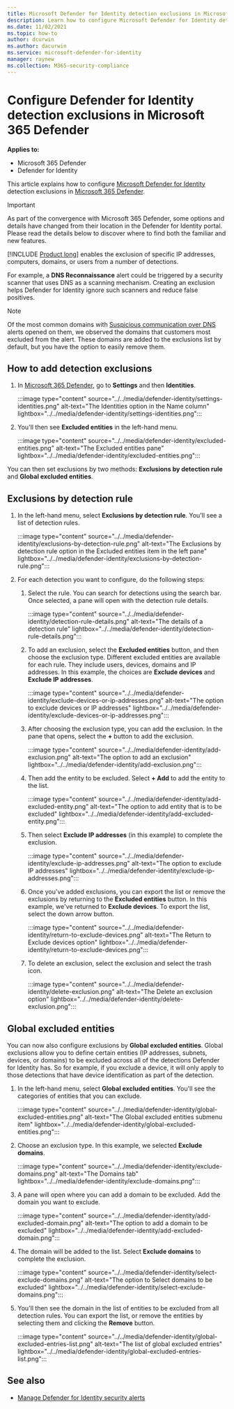 ```yaml
---
title: Microsoft Defender for Identity detection exclusions in Microsoft 365 Defender
description: Learn how to configure Microsoft Defender for Identity detection exclusions in Microsoft 365 Defender.
ms.date: 11/02/2021
ms.topic: how-to
author: dcurwin
ms.author: dacurwin
ms.service: microsoft-defender-for-identity
manager: raynew
ms.collection: M365-security-compliance
---
```


# Configure Defender for Identity detection exclusions in Microsoft 365 Defender

**Applies to:**

- Microsoft 365 Defender
- Defender for Identity

This article explains how to configure [Microsoft Defender for Identity](/defender-for-identity) detection exclusions in [Microsoft 365 Defender](/microsoft-365/security/defender/overview-security-center).

> [!IMPORTANT]
> As part of the convergence with Microsoft 365 Defender, some options and details have changed from their location in the Defender for Identity portal. Please read the details below to discover where to find both the familiar and new features.

[!INCLUDE [Product long](includes/product-long.md)] enables the exclusion of specific IP addresses, computers, domains, or users from a number of detections.

For example, a **DNS Reconnaissance** alert could be triggered by a security scanner that uses DNS as a scanning mechanism. Creating an exclusion helps Defender for Identity ignore such scanners and reduce false positives.

>[!NOTE]
>Of the most common domains with [Suspicious communication over DNS](/defender-for-identity/exfiltration-alerts#suspicious-communication-over-dns-external-id-2031) alerts opened on them, we observed the domains that customers most excluded from the alert. These domains are added to the exclusions list by default, but you have the option to easily remove them.

## How to add detection exclusions

1. In [Microsoft 365 Defender](https://security.microsoft.com/), go to **Settings** and then **Identities**.

   :::image type="content" source="../../media/defender-identity/settings-identities.png" alt-text="The Identities option in the Name column" lightbox="../../media/defender-identity/settings-identities.png":::

1. You'll then see **Excluded entities** in the left-hand menu.

   :::image type="content" source="../../media/defender-identity/excluded-entities.png" alt-text="The Excluded entities pane" lightbox="../../media/defender-identity/excluded-entities.png":::

You can then set exclusions by two methods: **Exclusions by detection rule** and **Global excluded entities**.

## Exclusions by detection rule

1. In the left-hand menu, select **Exclusions by detection rule**. You'll see a list of detection rules.

   :::image type="content" source="../../media/defender-identity/exclusions-by-detection-rule.png" alt-text="The Exclusions by detection rule option in the Excluded entities item in the left pane" lightbox="../../media/defender-identity/exclusions-by-detection-rule.png":::

1. For each detection you want to configure, do the following steps:

    1. Select the rule. You can search for detections using the search bar. Once selected, a pane will open with the detection rule details.

       :::image type="content" source="../../media/defender-identity/detection-rule-details.png" alt-text="The details of a detection rule" lightbox="../../media/defender-identity/detection-rule-details.png":::

    1. To add an exclusion, select the **Excluded entities** button, and then choose the exclusion type. Different excluded entities are available for each rule. They include users, devices, domains and IP addresses. In this example, the choices are **Exclude devices** and **Exclude IP addresses**.

       :::image type="content" source="../../media/defender-identity/exclude-devices-or-ip-addresses.png" alt-text="The option to exclude devices or IP addresses" lightbox="../../media/defender-identity/exclude-devices-or-ip-addresses.png":::

    1. After choosing the exclusion type, you can add the exclusion. In the pane that opens, select the **+** button to add the exclusion.

       :::image type="content" source="../../media/defender-identity/add-exclusion.png" alt-text="The option to add an exclusion" lightbox="../../media/defender-identity/add-exclusion.png":::

    1. Then add the entity to be excluded. Select **+ Add** to add the entity to the list.

       :::image type="content" source="../../media/defender-identity/add-excluded-entity.png" alt-text="The option to add entity that is to be excluded" lightbox="../../media/defender-identity/add-excluded-entity.png":::

    1. Then select **Exclude IP addresses** (in this example) to complete the exclusion.

       :::image type="content" source="../../media/defender-identity/exclude-ip-addresses.png" alt-text="The option to exclude IP addresses" lightbox="../../media/defender-identity/exclude-ip-addresses.png":::

    1. Once you've added exclusions, you can export the list or remove the exclusions by returning to the **Excluded entities** button. In this example, we've returned to **Exclude devices**. To export the list, select the down arrow button.

       :::image type="content" source="../../media/defender-identity/return-to-exclude-devices.png" alt-text="The Return to Exclude devices option" lightbox="../../media/defender-identity/return-to-exclude-devices.png":::

    1. To delete an exclusion, select the exclusion and select the trash icon.

       :::image type="content" source="../../media/defender-identity/delete-exclusion.png" alt-text="The Delete an exclusion option" lightbox="../../media/defender-identity/delete-exclusion.png":::

## Global excluded entities

You can now also configure exclusions by **Global excluded entities**. Global exclusions allow you to define certain entities (IP addresses, subnets, devices, or domains) to be excluded across all of the detections Defender for Identity has. So for example, if you exclude a device, it will only apply to those detections that have device identification as part of the detection.

1. In the left-hand menu, select **Global excluded entities**. You'll see the categories of entities that you can exclude.

   :::image type="content" source="../../media/defender-identity/global-excluded-entities.png" alt-text="The Global excluded entities submenu item" lightbox="../../media/defender-identity/global-excluded-entities.png":::

1. Choose an exclusion type. In this example, we selected **Exclude domains**.

   :::image type="content" source="../../media/defender-identity/exclude-domains.png" alt-text="The Domains tab" lightbox="../../media/defender-identity/exclude-domains.png":::

1. A pane will open where you can add a domain to be excluded. Add the domain you want to exclude.

   :::image type="content" source="../../media/defender-identity/add-excluded-domain.png" alt-text="The option to add a domain to be excluded" lightbox="../../media/defender-identity/add-excluded-domain.png":::

1. The domain will be added to the list. Select **Exclude domains** to complete the exclusion.

   :::image type="content" source="../../media/defender-identity/select-exclude-domains.png" alt-text="The option to Select domains to be excluded" lightbox="../../media/defender-identity/select-exclude-domains.png":::

1. You'll then see the domain in the list of entities to be excluded from all detection rules. You can export the list, or remove the entities by selecting them and clicking the **Remove** button.

   :::image type="content" source="../../media/defender-identity/global-excluded-entries-list.png" alt-text="The list of global excluded entries" lightbox="../../media/defender-identity/global-excluded-entries-list.png":::

## See also

- [Manage Defender for Identity security alerts](manage-security-alerts.md)
